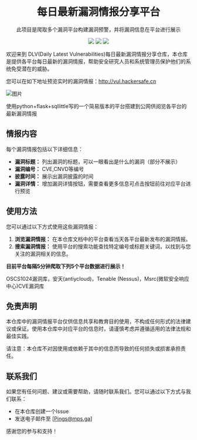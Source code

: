 <p align="center">
    <h1 align="center" >每日最新漏洞情报分享平台</h1>
    <p align="center">此项目是爬取多个漏洞平台构建漏洞预警，并将漏洞信息在平台进行展示</p>
        <p align="center">
    <a target="_blank" href="https://www.python.org/downloads/" title="Python version"><img src="https://img.shields.io/badge/python-%3E=_3.10-green.svg"></a>
    <a target="_blank" href="stars" title="stars"><img src="https://img.shields.io/github/stars/BugFor-Pings/bug_wiki.svg"></a>
    <a target="_blank" href="forks" title="forks"><img src="https://img.shields.io/github/forks/BugFor-Pings/bug_wiki.svg"></a>                                                 
</p>


欢迎来到 DLV(Daily Latest Vulnerabilities)每日最新漏洞情报分享仓库，本仓库是提供各平台每日最新的漏洞情报，帮助安全研究人员和系统管理员保护他们的系统免受潜在的威胁。

您可以在如下地址预览实时的漏洞情报：http://vul.hackersafe.cn

![图片](https://github.com/user-attachments/assets/7eddf641-1393-43a3-8c97-bb7a4450f8f0)


使用python+flask+sqllittle写的一个简易版本的平台搭建到公网供阅览各平台的最新漏洞情报

## 情报内容

每个漏洞情报包括以下详细信息：

- **漏洞标题：** 列出漏洞的标题，可以一眼看出是什么的漏洞（部分不展示）
- **漏洞编号：** CVE,CNVD等编号
- **披露时间：** 展示出漏洞披露的时间
- **漏洞详情：** 增加漏洞详情按钮，需要查看更多信息可点击按钮前往对应平台进行预览


## 使用方法

您可以通过以下方式使用这些漏洞情报：

1. **浏览漏洞情报：** 在本仓库文档中的平台查看当天各平台最新发布的漏洞情报。
2. **搜索漏洞情报：** 使用平台的搜索功能查找特定编号或标题关键词，以找到与您关注的漏洞相关的信息。


**目前平台每隔5分钟爬取下列5个平台数据进行展示！**

OSCS1024漏洞库，安天(antiycloud)，Tenable (Nessus)，Msrc(微软安全响应中心)CVE漏洞库 


## 免责声明

本仓库中的漏洞情报平台仅供信息共享和教育目的使用，不构成任何形式的法律建议或保证。使用本仓库中对应平台的信息时，请谨慎考虑并遵循适用的法律法规和最佳实践。

请注意：本仓库不对因使用或依赖于其中的信息而导致的任何损失或损害承担责任。


## 联系我们

如果您有任何问题、建议或需要帮助，请随时联系我们。您可以通过以下方式与我们联系：

- 在本仓库创建一个Issue
- 发送电子邮件至 [Pings@mps.ga]

感谢您的参与和支持！








